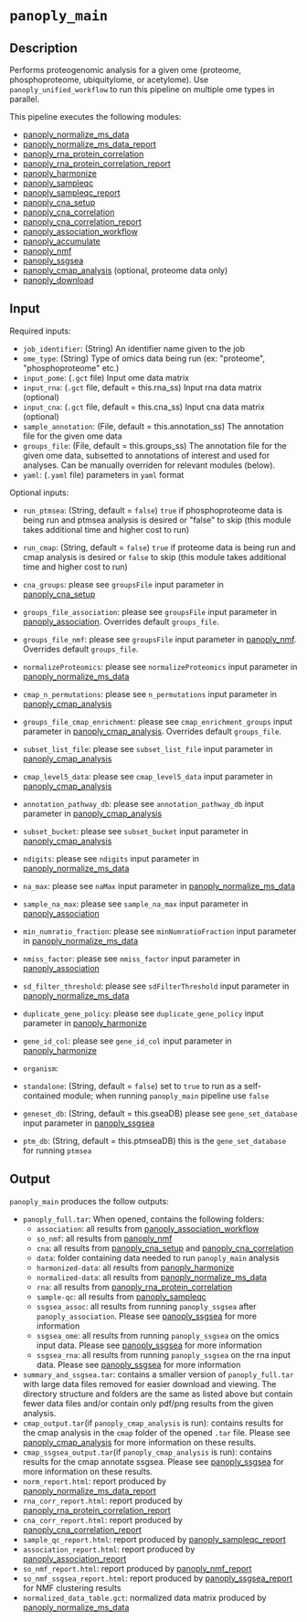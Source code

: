 # ```panoply_main```

## Description
Performs proteogenomic analysis for a given ome (proteome, phosphoproteome, ubiquitylome, or acetylome). Use ```panoply_unified_workflow``` to run this pipeline on multiple ome types in parallel. 

This pipeline executes the following modules:

* [panoply_normalize_ms_data](./Data-Preparation-Modules%3A-panoply_normalize_ms_data)
* [panoply_normalize_ms_data_report](./Report-Modules%3A-panoply_normalize_ms_data_report)
* [panoply_rna_protein_correlation](./Data-Analysis-Modules%3A-panoply_rna_protein_correlation)
* [panoply_rna_protein_correlation_report](./Report-Modules%3A-panoply_rna_protein_correlation_report)
* [panoply_harmonize](./Support-Modules%3A-panoply_harmonize)
* [panoply_sampleqc](./Data-Preparation-Modules%3A-panoply_sampleqc)
* [panoply_sampleqc_report](./Report-Modules%3A-panoply_sampleqc_report)
* [panoply_cna_setup](./Support-Modules%3A-panoply_cna_setup)
* [panoply_cna_correlation](./Data-Analysis-Modules%3A-panoply_cna_correlation)
* [panoply_cna_correlation_report](./Report-Modules%3A-panoply_cna_correlation_report)
* [panoply_association_workflow](./Data-Analysis-Modules%3A-panoply_association)
* [panoply_accumulate](./Support-Modules%3A-panoply_accumulate)
* [panoply_nmf](./Data-Analysis-Modules%3A-panoply_nmf)
* [panoply_ssgsea](./Data-Analysis-Modules%3A-panoply_ssgsea)
* [panoply_cmap_analysis](./Data-Analysis-Modules%3A-panoply_cmap_analysis) (optional, proteome data only)
* [panoply_download](./Support-Modules%3A-panoply_download)

## Input

Required inputs:

* ```job_identifier```: (String) An identifier name given to the job
* ```ome_type```: (String) Type of omics data being run (ex: "proteome", "phosphoproteome" etc.)
* ```input_pome```: (`.gct` file) Input ome data matrix
* ```input_rna```: (`.gct` file, default = this.rna_ss) Input rna data matrix (optional)
* ```input_cna```: (`.gct` file, default = this.cna_ss) Input cna data matrix (optional)
* ```sample_annotation```: (File, default = this.annotation_ss) The annotation file for the given ome data
* ```groups_file```: (File, default = this.groups_ss) The annotation file for the given ome data, subsetted to annotations of interest and used for analyses. Can be manually overriden for relevant modules (below).
* ```yaml```: (`.yaml` file) parameters in `yaml` format

Optional inputs:
* ```run_ptmsea```: (String, default = ```false```) ```true``` if phosphoproteome data is being run and ptmsea analysis is desired or "false" to skip (this module takes additional time and higher cost to run)
* ```run_cmap```: (String, default = ```false```) ```true``` if proteome data is being run and cmap analysis is desired or ```false``` to skip (this module takes additional time and higher cost to run)
* ```cna_groups```: please see `groupsFile` input parameter in [panoply_cna_setup](./Support-Modules%3A-panoply_cna_setup)
* ```groups_file_association```: please see `groupsFile` input parameter in [panoply_association](./Data-Analysis-Modules%3A-panoply_association). Overrides default `groups_file`.
* ```groups_file_nmf```: please see `groupsFile` input parameter in [panoply_nmf](./Data-Analysis-Modules%3A-panoply_nmf). Overrides default `groups_file`.
* ```normalizeProteomics```: please see `normalizeProteomics` input parameter in [panoply_normalize_ms_data](./Data-Preparation-Modules%3A-panoply_normalize_ms_data)

* ```cmap_n_permutations```: please see `n_permutations` input parameter in [panoply_cmap_analysis](./Data-Analysis-Modules%3A-panoply_cmap_analysis)
* ```groups_file_cmap_enrichment```: please see `cmap_enrichment_groups` input parameter in [panoply_cmap_analysis](./Data-Analysis-Modules%3A-panoply_cmap_analysis). Overrides default `groups_file`.
* ```subset_list_file```: please see `subset_list_file` input parameter in [panoply_cmap_analysis](./Data-Analysis-Modules%3A-panoply_cmap_analysis)
* ```cmap_level5_data```: please see `cmap_level5_data` input parameter in [panoply_cmap_analysis](./Data-Analysis-Modules%3A-panoply_cmap_analysis)
* ```annotation_pathway_db```: please see `annotation_pathway_db` input parameter in [panoply_cmap_analysis](./Data-Analysis-Modules%3A-panoply_cmap_analysis)
* ```subset_bucket```: please see `subset_bucket` input parameter in [panoply_cmap_analysis](./Data-Analysis-Modules%3A-panoply_cmap_analysis)

* ```ndigits```: please see `ndigits` input parameter in [panoply_normalize_ms_data](./Data-Preparation-Modules%3A-panoply_normalize_ms_data)
* ```na_max```: please see `naMax` input parameter in [panoply_normalize_ms_data](./Data-Preparation-Modules%3A-panoply_normalize_ms_data)
* ```sample_na_max```: please see `sample_na_max` input parameter in [panoply_association](./Data-Analysis-Modules%3A-panoply_association)
* ```min_numratio_fraction```: please see `minNumratioFraction` input parameter in [panoply_normalize_ms_data](./Data-Preparation-Modules%3A-panoply_normalize_ms_data)
* ```nmiss_factor```: please see `nmiss_factor` input parameter in [panoply_association](./Data-Analysis-Modules%3A-panoply_association)
* ```sd_filter_threshold```: please see `sdFilterThreshold` input parameter in [panoply_normalize_ms_data](./Data-Preparation-Modules%3A-panoply_normalize_ms_data)
* ```duplicate_gene_policy```: please see `duplicate_gene_policy` input parameter in [panoply_harmonize](./Support-Modules%3A-panoply_harmonize)
* ```gene_id_col```: please see `gene_id_col` input parameter in [panoply_harmonize](./Support-Modules%3A-panoply_harmonize)
* ```organism```: 

* ```standalone```: (String, default = ```false```) set to ```true``` to run as a self-contained module; when running `panoply_main` pipeline use ```false```
* ```geneset_db```: (String, default = this.gseaDB) please see `gene_set_database` input parameter in [panoply_ssgsea](./Data-Analysis-Modules%3A-panoply_ssgsea)
* ```ptm_db```: (String, default = this.ptmseaDB) this is the `gene_set_database` for running ```ptmsea```


## Output

`panoply_main` produces the follow outputs:

* `panoply_full.tar`:
When opened, contains the following folders:
	- `association`: all results from [panoply_association_workflow](./Data-Analysis-Modules%3A-panoply_association)
	- `so_nmf`: all results from [panoply_nmf](./Data-Analysis-Modules%3A-panoply_nmf)
	- `cna`: all results from [panoply_cna_setup](./Support-Modules%3A-panoply_cna_setup) and [panoply_cna_correlation](./Data-Analysis-Modules%3A-panoply_cna_correlation)
	- `data`: folder containing data needed to run `panoply_main` analysis
	- `harmonized-data`: all results from [panoply_harmonize](./Support-Modules%3A-panoply_harmonize)
	- `normalized-data`: all results from [panoply_normalize_ms_data](./Data-Preparation-Modules%3A-panoply_normalize_ms_data)
	- `rna`: all results from [panoply_rna_protein_correlation](./Data-Analysis-Modules%3A-panoply_rna_protein_correlation)
	- `sample-qc`: all results from [panoply_sampleqc](./Data-Preparation-Modules%3A-panoply_sampleqc)
	- `ssgsea_assoc`: all results from running `panoply_ssgsea` after `panoply_association`. Please see [panoply_ssgsea](./Data-Analysis-Modules%3A-panoply_ssgsea) for more information
	- `ssgsea_ome`: all results from running `panoply_ssgsea` on the omics input data. Please see [panoply_ssgsea](./Data-Analysis-Modules%3A-panoply_ssgsea) for more information
	- `ssgsea_rna`: all results from running `panoply_ssgsea` on the rna input data. Please see [panoply_ssgsea](./Data-Analysis-Modules%3A-panoply_ssgsea) for more information
* `summary_and_ssgsea.tar`: contains a smaller version of `panoply_full.tar` with large data files removed for easier download and viewing. The directory structure and folders are the same as listed above but contain fewer data files and/or contain only pdf/png results from the given analysis.
* `cmap_output.tar`(if `panoply_cmap_analysis` is run): contains results for the cmap analysis in the `cmap` folder of the opened `.tar` file. Please see [panoply_cmap_analysis](./Data-Analysis-Modules%3A-panoply_cmap_analysis) for more information on these results.
* `cmap_ssgsea_output.tar`(if `panoply_cmap_analysis` is run): contains results for the cmap annotate ssgsea. Please see [panoply_ssgsea](./Data-Analysis-Modules%3A-panoply_ssgsea) for more information on these results.
* `norm_report.html`: report produced by [panoply_normalize_ms_data_report](./Report-Modules%3A-panoply_normalize_ms_data_report)
* `rna_corr_report.html`: report produced by [panoply_rna_protein_correlation_report](./Report-Modules%3A-panoply_rna_protein_correlation_report)
* `cna_corr_report.html`: report produced by [panoply_cna_correlation_report](./Report-Modules%3A-panoply_cna_correlation_report)
* `sample_qc_report.html`: report produced by [panoply_sampleqc_report](./Report-Modules%3A-panoply_sampleqc_report)
* `association_report.html`: report produced by [panoply_association_report](./Report-Modules%3A-panoply_association_report)
* `so_nmf_report.html`: report produced by [panoply_nmf_report](./Report-Modules%3A-panoply_nmf_report)
* `so_nmf_ssgsea_report.html`: report produced by [panoply_ssgsea_report](./Report-Modules%3A-panoply_ssgsea_report) for NMF clustering results
* `normalized_data_table.gct`: normalized data matrix produced by [panoply_normalize_ms_data](./Data-Preparation-Modules%3A-panoply_normalize_ms_data)



